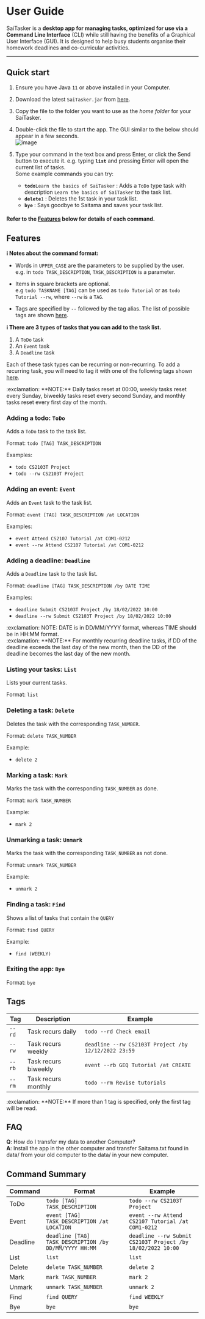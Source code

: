 # User Guide

SaiTasker is a **desktop app for managing tasks, optimized for use via a Command Line Interface** (CLI) while still having the benefits of a Graphical User Interface (GUI). It is designed to help busy students organise their homework deadlines and co-curricular activities.

--------------------------------------------------------------------------------------------------------------------

## Quick start

1. Ensure you have Java `11` or above installed in your Computer.

2. Download the latest `SaiTasker.jar` from [here](https://github.com/tyanhan/ip/releases).

3. Copy the file to the folder you want to use as the _home folder_ for your SaiTasker.

4. Double-click the file to start the app. The GUI similar to the below should appear in a few seconds.<br>
   ![image](https://user-images.githubusercontent.com/68331979/153713851-ce5b7e94-7a33-4d90-95a8-f5d3f22f03c0.png)
   
5. Type your command in the text box and press Enter, or click the Send button to execute it. e.g. typing **`list`** and pressing Enter will open the current list of tasks.<br>
   Some example commands you can try:
   * **`todo`**`Learn the basics of SaiTasker` : Adds a `ToDo` type task with description `Learn the basics of SaiTasker` to the task list.
   * **`delete`**`1` : Deletes the 1st task in your task list.
   * **`bye`** : Says goodbye to Saitama and saves your task list.

#### Refer to the [Features](#features) below for details of each command.

## Features 

<div markdown="block" class="alert alert-info">

**:information_source: Notes about the command format:**<br>
  
* Words in `UPPER_CASE` are the parameters to be supplied by the user.<br>
  e.g. in `todo TASK_DESCRIPTION`, `TASK_DESCRIPTION` is a parameter.
  
* Items in square brackets are optional.<br>
  e.g `todo TASKNAME [TAG]` can be used as `todo Tutorial` or as `todo Tutorial --rw`, where `--rw` is a `TAG`.
  
* Tags are specified by `--` followed by the tag alias. The list of possible tags are shown [here](#tags).


**:information_source: There are 3 types of tasks that you can add to the task list.**<br>
  
  1. A `ToDo` task
  2. An `Event` task
  3. A `Deadline` task
  
Each of these task types can be recurring or non-recurring. To add a recurring task, you will need to tag it with one of the following tags shown [here](#tags).

<div markdown="span" class="alert alert-warning">:exclamation: **NOTE:**
Daily tasks reset at 00:00, weekly tasks reset every Sunday, biweekly tasks reset every second Sunday, and monthly tasks reset every first day of the month. 
</div>

  
### Adding a todo: `ToDo`
Adds a `ToDo` task to the task list.
  
Format: `todo [TAG] TASK_DESCRIPTION`

Examples:
* `todo CS2103T Project`
* `todo --rw CS2103T Project`

### Adding an event: `Event`
Adds an `Event` task to the task list.
  
Format: `event [TAG] TASK_DESCRIPTION /at LOCATION`

Examples:
* `event Attend CS2107 Tutorial /at COM1-0212`  
* `event --rw Attend CS2107 Tutorial /at COM1-0212`
  
### Adding a deadline: `Deadline`
Adds a `Deadline` task to the task list.
  
Format: `deadline [TAG] TASK_DESCRIPTION /by DATE TIME`

Examples:
* `deadline Submit CS2103T Project /by 18/02/2022 10:00`
* `deadline --rw Submit CS2103T Project /by 18/02/2022 10:00`

<div markdown="span" class="alert alert-warning">:exclamation: NOTE: DATE is in DD/MM/YYYY format, whereas TIME should be in HH:MM format.
</div>

<div markdown="span" class="alert alert-warning">:exclamation: **NOTE:**
For monthly recurring deadline tasks, if DD of the deadline exceeds the last day of the new month, then the DD of the deadline becomes the last day of the new month.
</div>

### Listing your tasks: `List`
Lists your current tasks.
  
Format: `list`
  
### Deleting a task: `Delete`
Deletes the task with the corresponding `TASK_NUMBER`.
  
Format: `delete TASK_NUMBER`
  
Example:
* `delete 2`
  
### Marking a task: `Mark`
Marks the task with the corresponding `TASK_NUMBER` as done.
  
Format: `mark TASK_NUMBER`
  
Example:
* `mark 2`
  
### Unmarking a task: `Unmark`
Marks the task with the corresponding `TASK_NUMBER` as not done.
  
Format: `unmark TASK_NUMBER`
  
Example:
* `unmark 2`
  
### Finding a task: `Find`
Shows a list of tasks that contain the `QUERY`
  
Format: `find QUERY`
  
Example:
* `find (WEEKLY)`
  
### Exiting the app: `Bye`
Format: `bye`
  
## Tags
| Tag    | Description          | Example                                              |
|--------|----------------------|------------------------------------------------------|
| `--rd` | Task recurs daily    | `todo --rd Check email`                              |
| `--rw` | Task recurs weekly   | `deadline --rw CS2103T Project /by 12/12/2022 23:59` |
| `--rb` | Task recurs biweekly | `event --rb GEQ Tutorial /at CREATE`                 |
| `--rm` | Task recurs monthly  | `todo --rm Revise tutorials`                         |

<div markdown="span" class="alert alert-warning">:exclamation: **NOTE:**
If more than 1 tag is specified, only the first tag will be read.
</div>

## FAQ
**Q**: How do I transfer my data to another Computer?<br>
**A**: Install the app in the other computer and transfer Saitama.txt found in data/ from your old computer to the data/ in your new computer.
   
## Command Summary
| Command  | Format                                                 | Example                                                     |
|----------|--------------------------------------------------------|-------------------------------------------------------------|
| ToDo     | `todo [TAG] TASK_DESCRIPTION`                          | `todo --rw CS2103T Project`                                 |
| Event    | `event [TAG] TASK_DESCRIPTION /at LOCATION`            | `event --rw Attend CS2107 Tutorial /at COM1-0212`           |
| Deadline | `deadline [TAG] TASK_DESCRIPTION /by DD/MM/YYYY HH:MM` | `deadline --rw Submit CS2103T Project /by 18/02/2022 10:00` |
| List     | `list`                                                 | `list`                                                      |
| Delete   | `delete TASK_NUMBER`                                   | `delete 2`                                                  |
| Mark     | `mark TASK_NUMBER`                                     | `mark 2`                                                    |
| Unmark   | `unmark TASK_NUMBER`                                   | `unmark 2`                                                  |
| Find     | `find QUERY`                                           | `find WEEKLY`                                               |
| Bye      | `bye`                                                  | `bye`                                                       |
